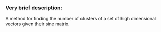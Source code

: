 ### Very brief description:

A method for finding the number of clusters of a set of high dimensional vectors given their sine matrix.  
